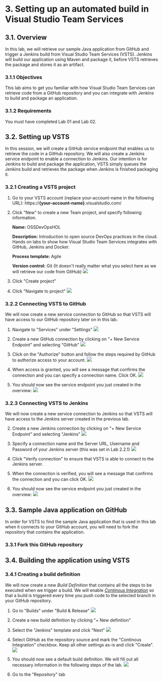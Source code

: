 # 3. Setting up an automated build in Visual Studio Team Services
## 3.1. Overview
In this lab, we will retrieve our sample Java application from GitHub and trigger a Jenkins build from Visual Studio Team Services (VSTS). Jenkins will build our application using Maven and package it, before VSTS retrieves the package and stores it as an artifact.

### 3.1.1 Objectives
This lab aims to get you familiar with how Visual Studio Team Services can retrieve code from a GitHub repository and you can integrate with Jenkins to build and package an application. 

### 3.1.2 Requirements
You must have completed Lab 01 and Lab 02.

## 3.2. Setting up VSTS
In this session, we will create a GitHub service endpoint that enables us to retrieve the code in a GitHub repository. We will also create a Jenkins service endpoint to enable a connection to Jenkins. Our intention is for Jenkins to build and package the application, VSTS simply queues the Jenkins build and retrieves the package when Jenkins is finished packaging it.

### 3.2.1 Creating a VSTS project

1. Go to your VSTS account (replace your-account-name in the following URL): https://**{your-account-name}**.visualstudio.com/    

2. Click "New" to create a new Team project, and specify following information. 

    **Name:** OSSDevOpsHOL
    
    **Description:** Introduction to open source DevOps practices in the cloud. Hands on labs to show how Visual Studio Team Services integrates with GitHub, Jenkins and Docker. 

    **Process template:** Agile

    **Version control:** Git (It doesn't really matter what you select here as we will retrieve our code from GitHub)
![](./images/3.2.i001.PNG)

3. Click "Create project"

4. Click "Navigate to project"
![](./images/3.2.i002.PNG)

### 3.2.2 Connecting VSTS to GitHub

We will now create a new service connection to GitHub so that VSTS will have access to our GitHub repository later on in this lab.

1. Navigate to "Services" under "Settings"
![](./images/3.2.i003.PNG)

2. Create a new GitHub connection by clicking on "+ New Service Endpoint" and selecting "GitHub"
![](./images/3.2.i004.PNG)

3. Click on the "Authorize" button and follow the steps required by GitHub to authorize access to your account.
![](./images/3.2.i005.PNG)

4. When access is granted, you will see a message that confirms the connection and you can specify a connection name. Click OK.
![](./images/3.2.i006.PNG)

5. You should now see the service endpoint you just created in the overview:
![](./images/3.2.i007.PNG)

### 3.2.3 Connecting VSTS to Jenkins

We will now create a new service connection to Jenkins so that VSTS will have access to the Jenkins server created in the previous lab.

2. Create a new Jenkins connection by clicking on "+ New Service Endpoint" and selecting "Jenkins"
![](./images/3.2.i008.PNG) 

3. Specify a connection name and the Server URL, Username and Password of your Jenkins server (this was set in Lab 2.2.1)
![](./images/3.2.i009.PNG)

4. Click "Verify connection" to ensure that VSTS is able to connect to the Jenkins server.

5. When the connection is verified, you will see a message that confirms the connection and you can click OK.
![](./images/3.2.i010.PNG)

6. You should now see the service endpoint you just created in the overview:
![](./images/3.2.i011.PNG)

## 3.3. Sample Java application on GitHub

In order for VSTS to find the sample Java application that is used in this lab when it connects to your GitHub account, you will need to fork the repository that contains the application.

### 3.3.1 Fork this GitHub repository

## 3.4. Building the application using VSTS

### 3.4.1 Creating a build definition

We will now create a new *Build Definition* that contains all the steps to be executed when we trigger a build. We will enable [*Continous Integration*](https://en.wikipedia.org/wiki/Continuous_integration) so that a build is triggered every time you push code to the selected branch in your GitHub repository.

1. Go to "Builds" under "Build & Release"
![](./images/3.4.i001.PNG)

2. Create a new build definition by clicking "+ New definition"

3. Select the "Jenkins" template and click "Next"
![](./images/3.4.i002.PNG)

4. Select GitHub as the repository source and mark the "Continous Integration" checkbox. Keep all other settings as-is and click "Create".
![](./images/3.4.i003.PNG)

5. You should now see a default build definition. We will fill out all necessary information in the following steps of the lab.
![](./images/3.4.i004.PNG) 

6. Go to the "Repository" tab 
